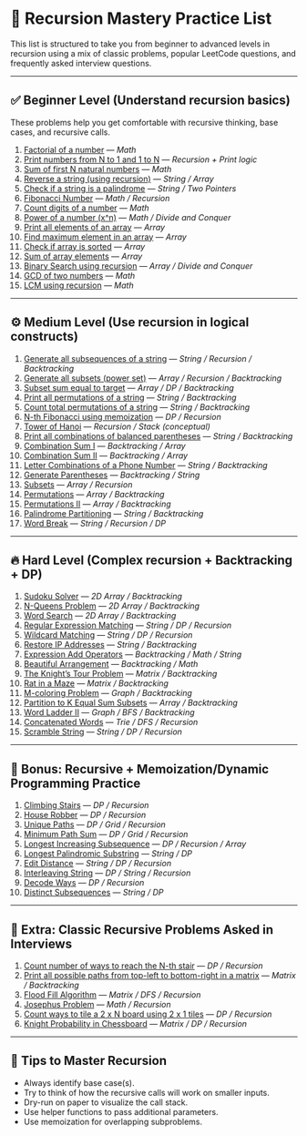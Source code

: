 # 🧠 Recursion Mastery Practice List

This list is structured to take you from beginner to advanced levels in recursion using a mix of classic problems, popular LeetCode questions, and frequently asked interview questions.

---

## ✅ **Beginner Level (Understand recursion basics)**

These problems help you get comfortable with recursive thinking, base cases, and recursive calls.

1. [Factorial of a number](https://www.geeksforgeeks.org/program-for-factorial-of-a-number/) — *Math*
2. [Print numbers from N to 1 and 1 to N](https://www.geeksforgeeks.org/print-numbers-1-n-using-recursion/) — *Recursion + Print logic*
3. [Sum of first N natural numbers](https://www.geeksforgeeks.org/dsa/program-find-sum-first-n-natural-numbers/) — *Math*
4. [Reverse a string (using recursion)](https://leetcode.com/problems/reverse-string/) — *String / Array*
5. [Check if a string is a palindrome](https://leetcode.com/problems/valid-palindrome/) — *String / Two Pointers*
6. [Fibonacci Number](https://leetcode.com/problems/fibonacci-number/) — *Math / Recursion*
7. [Count digits of a number](https://www.geeksforgeeks.org/count-digits-in-a-number/) — *Math*
8. [Power of a number (x^n)](https://leetcode.com/problems/powx-n/) — *Math / Divide and Conquer*
9. [Print all elements of an array](https://www.geeksforgeeks.org/recursive-function-to-print-an-array-in-reverse-order/) — *Array*
10. [Find maximum element in an array](https://www.geeksforgeeks.org/maximum-and-minimum-in-an-array/) — *Array*
11. [Check if array is sorted](https://www.geeksforgeeks.org/program-to-check-if-an-array-is-sorted-or-not/) — *Array*
12. [Sum of array elements](https://www.geeksforgeeks.org/sum-of-elements-in-a-given-array/) — *Array*
13. [Binary Search using recursion](https://leetcode.com/problems/binary-search/) — *Array / Divide and Conquer*
14. [GCD of two numbers](https://www.geeksforgeeks.org/euclidean-algorithms-basic-and-extended/) — *Math*
15. [LCM using recursion](https://www.geeksforgeeks.org/c-program-to-find-lcm-of-two-numbers-using-recursion/) — *Math*

---

## ⚙️ **Medium Level (Use recursion in logical constructs)**

1. [Generate all subsequences of a string](https://www.geeksforgeeks.org/print-subsequences-string/) — *String / Recursion / Backtracking*
2. [Generate all subsets (power set)](https://leetcode.com/problems/subsets/) — *Array / Recursion / Backtracking*
3. [Subset sum equal to target](https://leetcode.com/problems/partition-equal-subset-sum/) — *Array / DP / Backtracking*
4. [Print all permutations of a string](https://leetcode.com/problems/permutations/) — *String / Backtracking*
5. [Count total permutations of a string](https://www.geeksforgeeks.org/write-a-c-program-to-print-all-permutations-of-a-given-string/) — *String / Backtracking*
6. [N-th Fibonacci using memoization](https://leetcode.com/problems/fibonacci-number/description/) — *DP / Recursion*
7. [Tower of Hanoi](https://www.geeksforgeeks.org/c-program-for-tower-of-hanoi/) — *Recursion / Stack (conceptual)*
8. [Print all combinations of balanced parentheses](https://leetcode.com/problems/generate-parentheses/) — *String / Backtracking*
9. [Combination Sum I](https://leetcode.com/problems/combination-sum/) — *Backtracking / Array*
10. [Combination Sum II](https://leetcode.com/problems/combination-sum-ii/) — *Backtracking / Array*
11. [Letter Combinations of a Phone Number](https://leetcode.com/problems/letter-combinations-of-a-phone-number/) — *String / Backtracking*
12. [Generate Parentheses](https://leetcode.com/problems/generate-parentheses/) — *Backtracking / String*
13. [Subsets](https://leetcode.com/problems/subsets/) — *Array / Recursion*
14. [Permutations](https://leetcode.com/problems/permutations/) — *Array / Backtracking*
15. [Permutations II](https://leetcode.com/problems/permutations-ii/) — *Array / Backtracking*
16. [Palindrome Partitioning](https://leetcode.com/problems/palindrome-partitioning/) — *String / Backtracking*
17. [Word Break](https://leetcode.com/problems/word-break/) — *String / Recursion / DP*

---

## 🔥 **Hard Level (Complex recursion + Backtracking + DP)**

1. [Sudoku Solver](https://leetcode.com/problems/sudoku-solver/) — *2D Array / Backtracking*
2. [N-Queens Problem](https://leetcode.com/problems/n-queens/) — *2D Array / Backtracking*
3. [Word Search](https://leetcode.com/problems/word-search/) — *2D Array / Backtracking*
4. [Regular Expression Matching](https://leetcode.com/problems/regular-expression-matching/) — *String / DP / Recursion*
5. [Wildcard Matching](https://leetcode.com/problems/wildcard-matching/) — *String / DP / Recursion*
6. [Restore IP Addresses](https://leetcode.com/problems/restore-ip-addresses/) — *String / Backtracking*
7. [Expression Add Operators](https://leetcode.com/problems/expression-add-operators/) — *Backtracking / Math / String*
8. [Beautiful Arrangement](https://leetcode.com/problems/beautiful-arrangement/) — *Backtracking / Math*
9. [The Knight’s Tour Problem](https://www.geeksforgeeks.org/the-knights-tour-problem-backtracking-1/) — *Matrix / Backtracking*
10. [Rat in a Maze](https://www.geeksforgeeks.org/rat-in-a-maze-backtracking-2/) — *Matrix / Backtracking*
11. [M-coloring Problem](https://www.geeksforgeeks.org/m-coloring-problem/) — *Graph / Backtracking*
12. [Partition to K Equal Sum Subsets](https://leetcode.com/problems/partition-to-k-equal-sum-subsets/) — *Array / Backtracking*
13. [Word Ladder II](https://leetcode.com/problems/word-ladder-ii/) — *Graph / BFS / Backtracking*
14. [Concatenated Words](https://leetcode.com/problems/concatenated-words/) — *Trie / DFS / Recursion*
15. [Scramble String](https://leetcode.com/problems/scramble-string/) — *String / DP / Recursion*

---

## 🎯 **Bonus: Recursive + Memoization/Dynamic Programming Practice**

1. [Climbing Stairs](https://leetcode.com/problems/climbing-stairs/) — *DP / Recursion*
2. [House Robber](https://leetcode.com/problems/house-robber/) — *DP / Recursion*
3. [Unique Paths](https://leetcode.com/problems/unique-paths/) — *DP / Grid / Recursion*
4. [Minimum Path Sum](https://leetcode.com/problems/minimum-path-sum/) — *DP / Grid / Recursion*
5. [Longest Increasing Subsequence](https://leetcode.com/problems/longest-increasing-subsequence/) — *DP / Recursion / Array*
6. [Longest Palindromic Substring](https://leetcode.com/problems/longest-palindromic-substring/) — *String / DP*
7. [Edit Distance](https://leetcode.com/problems/edit-distance/) — *String / DP / Recursion*
8. [Interleaving String](https://leetcode.com/problems/interleaving-string/) — *DP / String / Recursion*
9. [Decode Ways](https://leetcode.com/problems/decode-ways/) — *DP / Recursion*
10. [Distinct Subsequences](https://leetcode.com/problems/distinct-subsequences/) — *String / DP*

---

## 🧩 **Extra: Classic Recursive Problems Asked in Interviews**

1. [Count number of ways to reach the N-th stair](https://leetcode.com/problems/climbing-stairs/) — *DP / Recursion*
2. [Print all possible paths from top-left to bottom-right in a matrix](https://www.geeksforgeeks.org/print-all-possible-paths-from-top-left-to-bottom-right-of-a-mxn-matrix/) — *Matrix / Backtracking*
3. [Flood Fill Algorithm](https://leetcode.com/problems/flood-fill/) — *Matrix / DFS / Recursion*
4. [Josephus Problem](https://www.geeksforgeeks.org/josephus-problem-set-1-a-on-solution/) — *Math / Recursion*
5. [Count ways to tile a 2 x N board using 2 x 1 tiles](https://www.geeksforgeeks.org/tiling-problem/) — *DP / Recursion*
6. [Knight Probability in Chessboard](https://leetcode.com/problems/knight-probability-in-chessboard/) — *Matrix / DP / Recursion*

---

## 📝 **Tips to Master Recursion**

* Always identify base case(s).
* Try to think of how the recursive calls will work on smaller inputs.
* Dry-run on paper to visualize the call stack.
* Use helper functions to pass additional parameters.
* Use memoization for overlapping subproblems.

